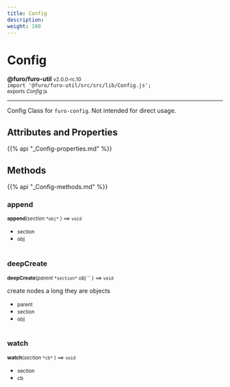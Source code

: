```yaml
---
title: Config
description: 
weight: 100
---
```


# Config

**@furo/furo-util** <small>v2.0.0-rc.10</small>
<br>`import '@furo/furo-util/src/src/lib/Config.js';`<small>
<br>exports *Config* js</small>


****

Config Class for `furo-config`. Not intended for direct usage.

## Attributes and Properties
{{% api "_Config-properties.md" %}}








## Methods
{{% api "_Config-methods.md" %}}


### **append**
<small>**append**(*section* `` *obj* `` ) ⟹ `void`</small>



- <small>section </small>
- <small>obj </small>
<br><br>

### **deepCreate**
<small>**deepCreate**(*parent* `` *section* `` *obj* `` ) ⟹ `void`</small>

create nodes a long they are objects

- <small>parent </small>
- <small>section </small>
- <small>obj </small>
<br><br>

### **watch**
<small>**watch**(*section* `` *cb* `` ) ⟹ `void`</small>



- <small>section </small>
- <small>cb </small>
<br><br>
